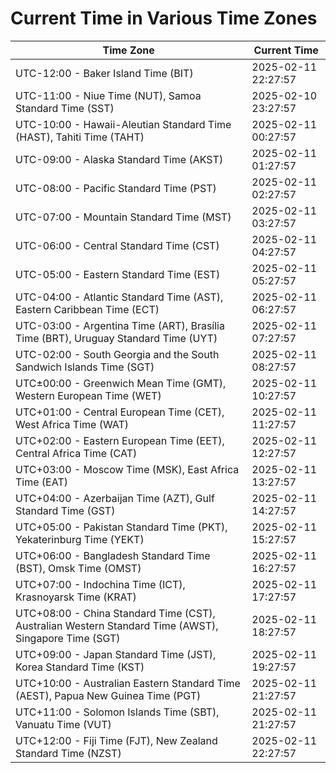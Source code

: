 # Current Time in Various Time Zones

| Time Zone | Current Time |
|-----------|--------------|
| UTC-12:00 - Baker Island Time (BIT) | 2025-02-11 22:27:57 |
| UTC-11:00 - Niue Time (NUT), Samoa Standard Time (SST) | 2025-02-10 23:27:57 |
| UTC-10:00 - Hawaii-Aleutian Standard Time (HAST), Tahiti Time (TAHT) | 2025-02-11 00:27:57 |
| UTC-09:00 - Alaska Standard Time (AKST) | 2025-02-11 01:27:57 |
| UTC-08:00 - Pacific Standard Time (PST) | 2025-02-11 02:27:57 |
| UTC-07:00 - Mountain Standard Time (MST) | 2025-02-11 03:27:57 |
| UTC-06:00 - Central Standard Time (CST) | 2025-02-11 04:27:57 |
| UTC-05:00 - Eastern Standard Time (EST) | 2025-02-11 05:27:57 |
| UTC-04:00 - Atlantic Standard Time (AST), Eastern Caribbean Time (ECT) | 2025-02-11 06:27:57 |
| UTC-03:00 - Argentina Time (ART), Brasília Time (BRT), Uruguay Standard Time (UYT) | 2025-02-11 07:27:57 |
| UTC-02:00 - South Georgia and the South Sandwich Islands Time (SGT) | 2025-02-11 08:27:57 |
| UTC±00:00 - Greenwich Mean Time (GMT), Western European Time (WET) | 2025-02-11 10:27:57 |
| UTC+01:00 - Central European Time (CET), West Africa Time (WAT) | 2025-02-11 11:27:57 |
| UTC+02:00 - Eastern European Time (EET), Central Africa Time (CAT) | 2025-02-11 12:27:57 |
| UTC+03:00 - Moscow Time (MSK), East Africa Time (EAT) | 2025-02-11 13:27:57 |
| UTC+04:00 - Azerbaijan Time (AZT), Gulf Standard Time (GST) | 2025-02-11 14:27:57 |
| UTC+05:00 - Pakistan Standard Time (PKT), Yekaterinburg Time (YEKT) | 2025-02-11 15:27:57 |
| UTC+06:00 - Bangladesh Standard Time (BST), Omsk Time (OMST) | 2025-02-11 16:27:57 |
| UTC+07:00 - Indochina Time (ICT), Krasnoyarsk Time (KRAT) | 2025-02-11 17:27:57 |
| UTC+08:00 - China Standard Time (CST), Australian Western Standard Time (AWST), Singapore Time (SGT) | 2025-02-11 18:27:57 |
| UTC+09:00 - Japan Standard Time (JST), Korea Standard Time (KST) | 2025-02-11 19:27:57 |
| UTC+10:00 - Australian Eastern Standard Time (AEST), Papua New Guinea Time (PGT) | 2025-02-11 21:27:57 |
| UTC+11:00 - Solomon Islands Time (SBT), Vanuatu Time (VUT) | 2025-02-11 21:27:57 |
| UTC+12:00 - Fiji Time (FJT), New Zealand Standard Time (NZST) | 2025-02-11 22:27:57 |
